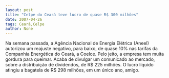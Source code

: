 ```yaml
---
layout: post
title: "Celpe do Ceará teve lucro de quase R$ 300 milhões"
date: 2007-04-26
tags: Ceará,Celpe
author: None
---
```

Na semana passada, a Agência Nacional de Energia Elétrica (Aneel) autorizou um reajuste negativo, para baixo, de quase 10% nas tarifas da Companhia Energética do Ceará, a Coelce.
Pelo jeito, a empresa tem muita gordura para queimar.
Acaba de divulgar um comunicado ao mercado, sobre a distribuição de dividendos, de R$ 225 milhões.
O lucro líquido atingiu a bagatela de R$ 298 milhões, em um único ano, amigo. 